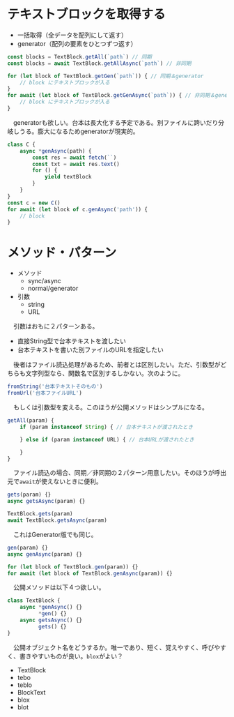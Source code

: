 # テキストブロックを取得する

* 一括取得（全データを配列にして返す）
* generator（配列の要素をひとつずつ返す）

```javascript
const blocks = TextBlock.getAll(`path`) // 同期
const blocks = await TextBlock.getAllAsync(`path`) // 非同期
```

```javascript
for (let block of TextBlock.getGen(`path`)) { // 同期＆generator
    // block にテキストブロックが入る
}
for await (let block of TextBlock.getGenAsync(`path`)) { // 非同期＆generator
    // block にテキストブロックが入る
}
```

　generatorも欲しい。台本は長大化する予定である。別ファイルに跨いだり分岐しうる。膨大になるためgeneratorが現実的。

```javascript
class C {
    async *genAsync(path) {
        const res = await fetch(``)
        const txt = await res.text()
        for () {
            yield textBlock
        }
    }
}
const c = new C()
for await (let block of c.genAsync('path')) {
    // block
}
```

# メソッド・パターン

* メソッド
	* sync/async
	* normal/generator
* 引数
	* string
	* URL

　引数はおもに２パターンある。

* 直接String型で台本テキストを渡したい
* 台本テキストを書いた別ファイルのURLを指定したい

　後者はファイル読込処理があるため、前者とは区別したい。ただ、引数型がどちらも文字列型なら、関数名で区別するしかない。次のように。

```javascript
fromString('台本テキストそのもの')
fromUrl('台本ファイルURL')
```

　もしくは引数型を変える。このほうが公開メソッドはシンプルになる。

```javascript
getAll(param) {
    if (param instanceof String) { // 台本テキストが渡されたとき

    } else if (param instanceof URL) { // 台本URLが渡されたとき

    }
}
```

　ファイル読込の場合、同期／非同期の２パターン用意したい。そのほうが呼出元で`await`が使えないときに便利。

```javascript
gets(param) {}
async getsAsync(param) {}
```
```javascript
TextBlock.gets(param)
await TextBlock.getsAsync(param)
```

　これはGenerator版でも同じ。

```javascript
gen(param) {}
async genAsync(param) {}
```
```javascript
for (let block of TextBlock.gen(param)) {}
for await (let block of TextBlock.genAsync(param)) {}
```

　公開メソッドは以下４つ欲しい。

```javascript
class TextBlock {
    async *genAsync() {}
          *gen() {}
    async getsAsync() {}
          gets() {}
}
```

　公開オブジェクト名をどうするか。唯一であり、短く、覚えやすく、呼びやすく、書きやすいものが良い。`blox`がよい？

* TextBlock
* tebo
* teblo
* BlockText
* blox
* blot

